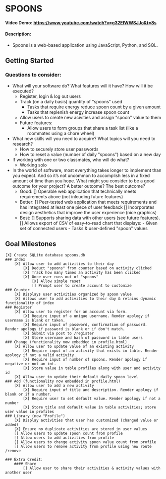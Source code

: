 # SPOONS
#### Video Demo:  <https://www.youtube.com/watch?v=g32EIWWSJJo&t=8s>
#### Description:

- Spoons is a web-based application using JavaScript, Python, and SQL.

## Getting Started
### Questions to consider:

- What will your software do? What features will it have? How will it be executed?
    - Register, login & log out users
    - Track (on a daily basis) quantity of "spoons" used
        - Tasks that require energy reduce spoon count by a given amount
        - Tasks that replenish energy increase spoon count
    - Allow users to create new acivities and assign "spoon" value to them
    - Future features:
        - Allow users to form groups that share a task list (like a roommates using a chore wheel)
- What new skills will you need to acquire? What topics will you need to research?
    - How to securely store user passwords
    - How to reset a value (number of daily "spoons") based on a new day
- If working with one or two classmates, who will do what?
    - Working solo
- In the world of software, most everything takes longer to implement than you expect. And so it’s not uncommon to accomplish less in a fixed amount of time than you hope. What might you consider to be a good outcome for your project? A better outcome? The best outcome?
    - Good:
        [] Operable web application that technically meets requirements above (not inlcuding future features)
    - Better:
        [] Peer-tested web application that meets requirements and has integrated at least one piece of user feedback
        [] Incorporates design aesthetics that improve the user experience (nice graphics)
    - Best:
        [] Supports sharing data with other users (see future features).
        [] Allows export of CSV of easy-to-read chart that displays:
            - Given set of connected users
            - Tasks & user-defined "spoon" values

## Goal Milestones
    [X] Create SQLite database spoons.db
    ### Index
        [X] Allow user to add activities to their day
            [X] Deduct "spoons" from counter based on activity clicked
            [X] Track how many times an activity has been clicked
            [X] Once user runs out of "spoons"
                [X] Allow simple reset
                [] Prompt user to create account to customize
    ### Counter
        [X] Displays user activities organized by spoon value
        [X] Allows user to add activities to their day & retains dynamic functionality of index
    ### Register
        [X] Allow user to register for an account via form.
            [X] Require input of a unique username. Render apology if username is blank or taken.
            [X] Require input of password, confirmation of password.  Render apology if password is blank or if don't match.
            [X] Submit via post to /register
            [X] Store username and hash of password in table users
    ### Change (functionality now embedded in profile.html)
        [X] Allow user to update value of an existing activity
            [X] Require input of an activity that exists in table. Render apology if not a valid activity.
            [X] Require input of number of spoons. Render apology if negative or not an int.
            [X] Store value in table profiles along with user and activity id
        [X] Allow user to update their default daily spoon level
    ### Add (functionality now embedded in profile.html)
        [X] Allow user to add a new activity
            [X] Require input of title and description. Render apology if blank or if a number.
            [X] Require user to set default value. Render apology if not a number
            [X] Store title and default value in table activities; store user value in profiles
    ### Library (now "Profile")
        [X] Display activities that user has customized (changed value or added)
        [X] Ensure no duplicate activities are stored in user values
        [] Allow users to update spoon count from profile
        [] Allow users to add activities from profile
        [] Allow users to change activity spoon value count from profile
        [] Allow users to remove activity from profile using new route /remove

    ### Extra Credit:
        #### Share
            [] Allow user to share their activities & activity values with another user
